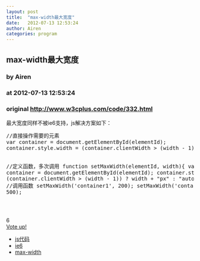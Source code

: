 ```yaml
---
layout: post
title:  "max-width最大宽度"
date:   2012-07-13 12:53:24
author: Airen
categories: program
---
```


## max-width最大宽度
### by Airen
### at 2012-07-13 12:53:24
### original <http://www.w3cplus.com/code/332.html>

<div><div><div><p>最大宽度同样不被ie6支持，js解决方案如下：</p>
<pre>//直接操作需要的元素
var container = document.getElementById(elementId);
container.style.width = (container.clientWidth &gt; (width - 1)) ? width + &quot;px&quot; : &quot;auto&quot;;

//定义函数，多次调用
function setMaxWidth(elementId, width){
var container = document.getElementById(elementId);
container.style.width = (container.clientWidth &gt; (width - 1)) ? width + &quot;px&quot; : &quot;auto&quot;;
}
//调用函数
setMaxWidth(&#39;container1&#39;, 200);
setMaxWidth(&#39;container2&#39;, 500);</pre><p> </p>
</div></div></div><div><div><div><div>
      <div>6</div>
                  <a href="http://www.w3cplus.com/vote/node/332/1/vote/alternate/2-KVnXxsFDx1csYbb9h1zkLBPpRh7YCm1wOeCrk3G08/nojs" rel="nofollow">
                <div title="Vote up!"></div>
          <div>Vote up!</div>
              </a>
                </div>
</div></div></div><div><ul><li><a href="http://www.w3cplus.com/blog/tags/158.html">js代码</a></li><li><a href="http://www.w3cplus.com/blog/tags/159.html">ie6</a></li><li><a href="http://www.w3cplus.com/blog/tags/162.html">max-width</a></li></ul></div><img src="http://www1.feedsky.com/t1/659938796/W3CPlus/feedsky/s.gif?r=http://www.w3cplus.com/code/332.html" border="0" height="0" width="0">
